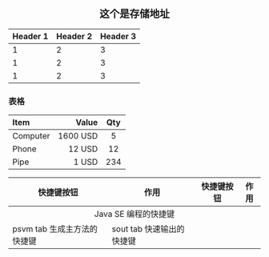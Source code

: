 <center><h1 style="magrin:0px;text-align:center;font-size:20px;">
这个是存储地址
</h1></center>

|Header 1|Header 2|Header 3|
|-|-|-|
|1|2|3|
|1|2|3|
|1|2|3|

### 表格
| Item      |    Value | Qty  |
| :-------- | --------:| :--: |
| Computer  | 1600 USD |  5   |
| Phone     |   12 USD |  12  |
| Pipe      |    1 USD | 234  |

<table>
<thead>
<tr>
    <th>快捷键按钮</th>
    <th>作用</th>
    <th>快捷键按钮</th>
    <th>作用</th>
</tr>
</thead>
<tbody>

<tr>
    <td colspan="4" style="text-align: center"> Java SE 编程的快捷键 </td>
</tr>
<tr>
    <td> psvm tab 生成主方法的快捷键  </td>
    <td> sout tab 快速输出的快捷键 </td>
    <td> </td>
    <td>  </td>
</tr>
</tbody>
</table>


